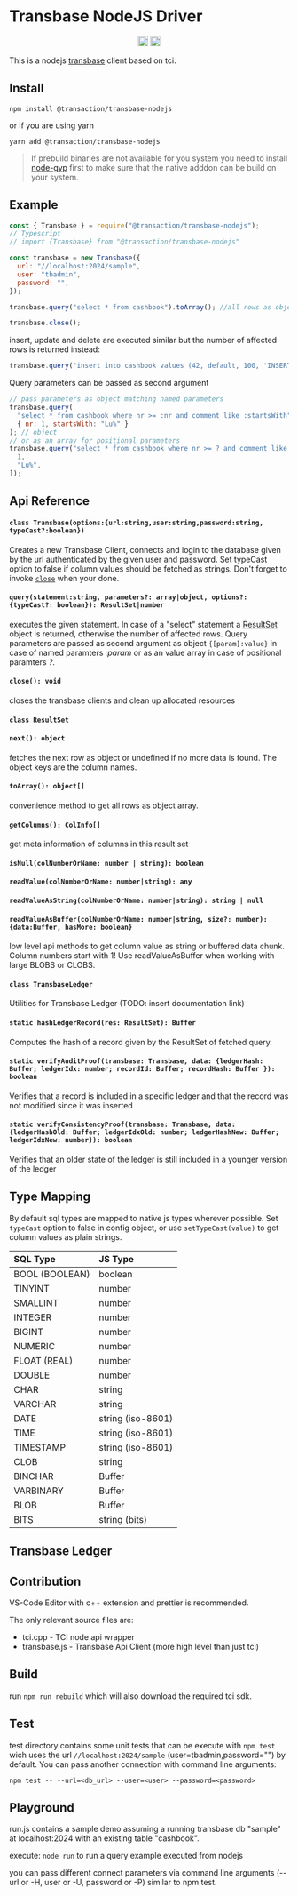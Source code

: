# Transbase NodeJS Driver

<p align="center">
    <a href="https://badge.fury.io/js/%40transaction%2Ftransbase-nodejs"><img src="https://badge.fury.io/js/%40transaction%2Ftransbase-nodejs.svg" alt="npm version" height="18"></a>
    <a href="https://github.com/TransactionSoftwareGmbH/transbase-nodejs/actions/workflows/test.yml"><img src="https://github.com/TransactionSoftwareGmbH/transbase-nodejs/actions/workflows/test.yml/badge.svg " alt="npm version" height="18"></a>
</p>

This is a nodejs [transbase](https://www.transaction.de/loesungen/transbase-ressourcenoptimierte-hochleistungsdatenbank) client based on tci.

## Install

```
npm install @transaction/transbase-nodejs
```

or if you are using yarn

```
yarn add @transaction/transbase-nodejs
```

> If prebuild binaries are not available for you system you need to install [node-gyp](https://github.com/nodejs/node-gyp/blob/master/README.md) first to make sure that the native adddon can be build on your system.

## Example

```js
const { Transbase } = require("@transaction/transbase-nodejs");
// Typescript
// import {Transbase} from "@transaction/transbase-nodejs"

const transbase = new Transbase({
  url: "//localhost:2024/sample",
  user: "tbadmin",
  password: "",
});

transbase.query("select * from cashbook").toArray(); //all rows as object array

transbase.close();
```

insert, update and delete are executed similar but the number of affected rows is returned instead:

```js
transbase.query("insert into cashbook values (42, default, 100, 'INSERT');"); // = 1
```

Query parameters can be passed as second argument

```js
// pass parameters as object matching named parameters
transbase.query(
  "select * from cashbook where nr >= :nr and comment like :startsWith",
  { nr: 1, startsWith: "Lu%" }
); // object
// or as an array for positional parameters
transbase.query("select * from cashbook where nr >= ? and comment like ?", [
  1,
  "Lu%",
]);
```

## Api Reference

#### `class Transbase(options:{url:string,user:string,password:string, typeCast?:boolean})`

Creates a new Transbase Client, connects and login to the database given by the url authenticated by the given user and password.
Set typeCast option to false if column values should be fetched as strings.
Don't forget to invoke [`close`](#close) when your done.

#### `query(statement:string, parameters?: array|object, options?: {typeCast?: boolean}): ResultSet|number`

executes the given statement. In case of a "select" statement a [ResultSet](#ResultSet) object is returned, otherwise the number of affected rows. Query parameters are passed as second argument as object `{[param]:value}` in case of named paramters _:param_ or
as an value array in case of positional paramters _?_.

#### <a id="#close"></a>`close(): void`

closes the transbase clients and clean up allocated resources

#### <a id="#ResultSet"></a> `class ResultSet`

#### `next(): object`

fetches the next row as object or undefined if no more data is found. The object keys are the column names.

#### `toArray(): object[]`

convenience method to get all rows as object array.

#### `getColumns(): ColInfo[]`

get meta information of columns in this result set

#### `isNull(colNumberOrName: number | string): boolean`

#### `readValue(colNumberOrName: number|string): any`

#### `readValueAsString(colNumberOrName: number|string): string | null`

#### `readValueAsBuffer(colNumberOrName: number|string, size?: number): {data:Buffer, hasMore: boolean}`

low level api methods to get column value as string or buffered data chunk.
Column numbers start with 1! Use readValueAsBuffer when working with large BLOBS or CLOBS.

#### `class TransbaseLedger`

Utilities for Transbase Ledger (TODO: insert documentation link)

#### `static hashLedgerRecord(res: ResultSet): Buffer`

Computes the hash of a record given by the ResultSet of fetched query.

#### `static verifyAuditProof(transbase: Transbase, data: {ledgerHash: Buffer; ledgerIdx: number; recordId: Buffer; recordHash: Buffer }): boolean`

Verifies that a record is included in a specific ledger and that the record was not modified since it was inserted

#### `static verifyConsistencyProof(transbase: Transbase, data: {ledgerHashOld: Buffer; ledgerIdxOld: number; ledgerHashNew: Buffer; ledgerIdxNew: number}): boolean`

Verifies that an older state of the ledger is still included in a younger version of the ledger

## Type Mapping

By default sql types are mapped to native js types wherever possible.
Set `typeCast` option to false in config object, or use `setTypeCast(value)` to get column values as plain strings.

| SQL Type       | JS Type           |
| :------------- | :---------------- |
| BOOL (BOOLEAN) | boolean           |
| TINYINT        | number            |
| SMALLINT       | number            |
| INTEGER        | number            |
| BIGINT         | number            |
| NUMERIC        | number            |
| FLOAT (REAL)   | number            |
| DOUBLE         | number            |
| CHAR           | string            |
| VARCHAR        | string            |
| DATE           | string (iso-8601) |
| TIME           | string (iso-8601) |
| TIMESTAMP      | string (iso-8601) |
| CLOB           | string            |
| BINCHAR        | Buffer            |
| VARBINARY      | Buffer            |
| BLOB           | Buffer            |
| BITS           | string (bits)     |

## Transbase Ledger

## Contribution

VS-Code Editor with c++ extension and prettier is recommended.

The only relevant source files are:

- tci.cpp - TCI node api wrapper
- transbase.js - Transbase Api Client (more high level than just tci)

## Build

run `npm run rebuild` which will also download the required tci sdk.

## Test

test directory contains some unit tests that can be execute with
`npm test`
wich uses the url `//localhost:2024/sample` (user=tbadmin,password="") by default.
You can pass another connection with command line arguments:

```
npm test -- --url=<db_url> --user=<user> --password=<password>
```

## Playground

run.js contains a sample demo assuming a running transbase db "sample" at localhost:2024 with an existing table "cashbook".

execute:
`node run` to run a query example executed from nodejs

you can pass different connect parameters via command line arguments (--url or -H, user or -U, password or -P) similar to npm test.
